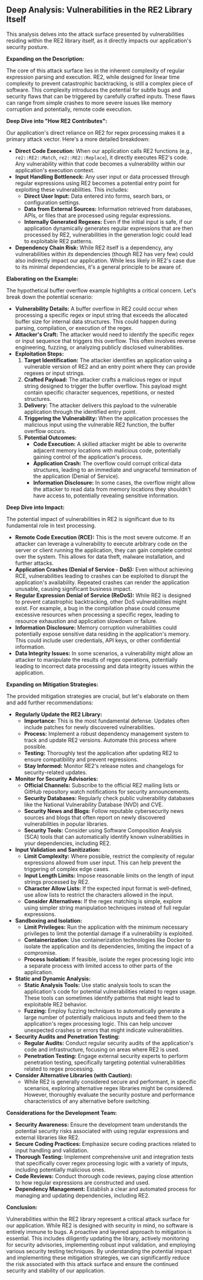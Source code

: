 ## Deep Analysis: Vulnerabilities in the RE2 Library Itself

This analysis delves into the attack surface presented by vulnerabilities residing within the RE2 library itself, as it directly impacts our application's security posture.

**Expanding on the Description:**

The core of this attack surface lies in the inherent complexity of regular expression parsing and execution. RE2, while designed for linear time complexity to prevent catastrophic backtracking, is still a complex piece of software. This complexity introduces the potential for subtle bugs and security flaws that can be triggered by carefully crafted inputs. These flaws can range from simple crashes to more severe issues like memory corruption and potentially, remote code execution.

**Deep Dive into "How RE2 Contributes":**

Our application's direct reliance on RE2 for regex processing makes it a primary attack vector. Here's a more detailed breakdown:

* **Direct Code Execution:** When our application calls RE2 functions (e.g., `re2::RE2::Match`, `re2::RE2::Replace`), it directly executes RE2's code. Any vulnerability within that code becomes a vulnerability within our application's execution context.
* **Input Handling Bottleneck:**  Any user input or data processed through regular expressions using RE2 becomes a potential entry point for exploiting these vulnerabilities. This includes:
    * **Direct User Input:**  Data entered into forms, search bars, or configuration settings.
    * **Data from External Sources:** Information retrieved from databases, APIs, or files that are processed using regular expressions.
    * **Internally Generated Regexes:** Even if the initial input is safe, if our application dynamically generates regular expressions that are then processed by RE2, vulnerabilities in the generation logic could lead to exploitable RE2 patterns.
* **Dependency Chain Risk:**  While RE2 itself is a dependency, any vulnerabilities within *its* dependencies (though RE2 has very few) could also indirectly impact our application. While less likely in RE2's case due to its minimal dependencies, it's a general principle to be aware of.

**Elaborating on the Example:**

The hypothetical buffer overflow example highlights a critical concern. Let's break down the potential scenario:

* **Vulnerability Details:** A buffer overflow in RE2 could occur when processing a specific regex or input string that exceeds the allocated buffer size for internal data structures. This could happen during parsing, compilation, or execution of the regex.
* **Attacker's Craft:** The attacker would need to identify the specific regex or input sequence that triggers this overflow. This often involves reverse engineering, fuzzing, or analyzing publicly disclosed vulnerabilities.
* **Exploitation Steps:**
    1. **Target Identification:** The attacker identifies an application using a vulnerable version of RE2 and an entry point where they can provide regexes or input strings.
    2. **Crafted Payload:** The attacker crafts a malicious regex or input string designed to trigger the buffer overflow. This payload might contain specific character sequences, repetitions, or nested structures.
    3. **Delivery:** The attacker delivers this payload to the vulnerable application through the identified entry point.
    4. **Triggering the Vulnerability:** When the application processes the malicious input using the vulnerable RE2 function, the buffer overflow occurs.
    5. **Potential Outcomes:**
        * **Code Execution:**  A skilled attacker might be able to overwrite adjacent memory locations with malicious code, potentially gaining control of the application's process.
        * **Application Crash:**  The overflow could corrupt critical data structures, leading to an immediate and ungraceful termination of the application (Denial of Service).
        * **Information Disclosure:**  In some cases, the overflow might allow the attacker to read data from memory locations they shouldn't have access to, potentially revealing sensitive information.

**Deep Dive into Impact:**

The potential impact of vulnerabilities in RE2 is significant due to its fundamental role in text processing.

* **Remote Code Execution (RCE):** This is the most severe outcome. If an attacker can leverage a vulnerability to execute arbitrary code on the server or client running the application, they can gain complete control over the system. This allows for data theft, malware installation, and further attacks.
* **Application Crashes (Denial of Service - DoS):**  Even without achieving RCE, vulnerabilities leading to crashes can be exploited to disrupt the application's availability. Repeated crashes can render the application unusable, causing significant business impact.
* **Regular Expression Denial of Service (ReDoS):** While RE2 is designed to prevent catastrophic backtracking, other DoS vulnerabilities might exist. For example, a bug in the compilation phase could consume excessive resources when processing a specific regex, leading to resource exhaustion and application slowdown or failure.
* **Information Disclosure:**  Memory corruption vulnerabilities could potentially expose sensitive data residing in the application's memory. This could include user credentials, API keys, or other confidential information.
* **Data Integrity Issues:**  In some scenarios, a vulnerability might allow an attacker to manipulate the results of regex operations, potentially leading to incorrect data processing and data integrity issues within the application.

**Expanding on Mitigation Strategies:**

The provided mitigation strategies are crucial, but let's elaborate on them and add further recommendations:

* **Regularly Update the RE2 Library:**
    * **Importance:** This is the most fundamental defense. Updates often include patches for newly discovered vulnerabilities.
    * **Process:** Implement a robust dependency management system to track and update RE2 versions. Automate this process where possible.
    * **Testing:** Thoroughly test the application after updating RE2 to ensure compatibility and prevent regressions.
    * **Stay Informed:** Monitor RE2's release notes and changelogs for security-related updates.
* **Monitor for Security Advisories:**
    * **Official Channels:** Subscribe to the official RE2 mailing lists or GitHub repository watch notifications for security announcements.
    * **Security Databases:** Regularly check public vulnerability databases like the National Vulnerability Database (NVD) and CVE.
    * **Security News and Blogs:** Follow reputable cybersecurity news sources and blogs that often report on newly discovered vulnerabilities in popular libraries.
    * **Security Tools:** Consider using Software Composition Analysis (SCA) tools that can automatically identify known vulnerabilities in your dependencies, including RE2.
* **Input Validation and Sanitization:**
    * **Limit Complexity:**  Where possible, restrict the complexity of regular expressions allowed from user input. This can help prevent the triggering of complex edge cases.
    * **Input Length Limits:** Impose reasonable limits on the length of input strings processed by RE2.
    * **Character Allow Lists:** If the expected input format is well-defined, use allow lists to restrict the characters allowed in the input.
    * **Consider Alternatives:** If the regex matching is simple, explore using simpler string manipulation techniques instead of full regular expressions.
* **Sandboxing and Isolation:**
    * **Limit Privileges:** Run the application with the minimum necessary privileges to limit the potential damage if a vulnerability is exploited.
    * **Containerization:** Use containerization technologies like Docker to isolate the application and its dependencies, limiting the impact of a compromise.
    * **Process Isolation:**  If feasible, isolate the regex processing logic into a separate process with limited access to other parts of the application.
* **Static and Dynamic Analysis:**
    * **Static Analysis Tools:** Use static analysis tools to scan the application's code for potential vulnerabilities related to regex usage. These tools can sometimes identify patterns that might lead to exploitable RE2 behavior.
    * **Fuzzing:** Employ fuzzing techniques to automatically generate a large number of potentially malicious inputs and feed them to the application's regex processing logic. This can help uncover unexpected crashes or errors that might indicate vulnerabilities.
* **Security Audits and Penetration Testing:**
    * **Regular Audits:** Conduct regular security audits of the application's code and infrastructure, focusing on areas where RE2 is used.
    * **Penetration Testing:** Engage external security experts to perform penetration testing, specifically targeting potential vulnerabilities related to regex processing.
* **Consider Alternative Libraries (with Caution):**
    * While RE2 is generally considered secure and performant, in specific scenarios, exploring alternative regex libraries might be considered. However, thoroughly evaluate the security posture and performance characteristics of any alternative before switching.

**Considerations for the Development Team:**

* **Security Awareness:** Ensure the development team understands the potential security risks associated with using regular expressions and external libraries like RE2.
* **Secure Coding Practices:** Emphasize secure coding practices related to input handling and validation.
* **Thorough Testing:** Implement comprehensive unit and integration tests that specifically cover regex processing logic with a variety of inputs, including potentially malicious ones.
* **Code Reviews:** Conduct thorough code reviews, paying close attention to how regular expressions are constructed and used.
* **Dependency Management:** Establish a clear and automated process for managing and updating dependencies, including RE2.

**Conclusion:**

Vulnerabilities within the RE2 library represent a critical attack surface for our application. While RE2 is designed with security in mind, no software is entirely immune to bugs. A proactive and layered approach to mitigation is essential. This includes diligently updating the library, actively monitoring for security advisories, implementing robust input validation, and employing various security testing techniques. By understanding the potential impact and implementing these mitigation strategies, we can significantly reduce the risk associated with this attack surface and ensure the continued security and stability of our application.
